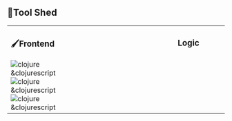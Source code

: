 
## 🧰Tool Shed

<table>
 <tr>
 
  <td valign="top" width="33%">
  <h3>🖌️Frontend</h3>
   <img src=https://img.shields.io/badge/Clojure/Clojurescript-%2324292e.svg?&style=for-the-badge&logo=react&logoColor=white alt="clojure &clojurescript" />
   <img src=https://img.shields.io/badge/Clojure/Clojurescript-%2324292e.svg?&style=for-the-badge&logo=html5&logoColor=white alt="clojure &clojurescript" />
  <img src=https://img.shields.io/badge/Clojure/Clojurescript-N00b-%2324292e.svg?&style=for-the-badge&logo=clojure&logoColor=white alt="clojure &clojurescript" />
</td>  

</td>

<td valign="top" width="33%">
 <div align="center">
  <h3></h3>
</td>

<td valign="top" width="33%">
<div align="center">
 <h3>Logic</h3>
</td>

 </tr>
</table>  
